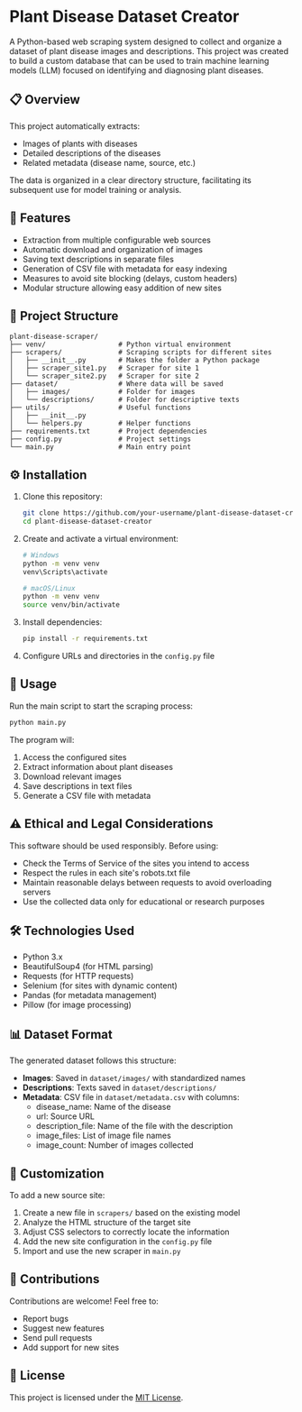 # Plant Disease Dataset Creator

A Python-based web scraping system designed to collect and organize a dataset of plant disease images and descriptions. This project was created to build a custom database that can be used to train machine learning models (LLM) focused on identifying and diagnosing plant diseases.

## 📋 Overview

This project automatically extracts:
- Images of plants with diseases
- Detailed descriptions of the diseases
- Related metadata (disease name, source, etc.)

The data is organized in a clear directory structure, facilitating its subsequent use for model training or analysis.

## 🚀 Features

- Extraction from multiple configurable web sources
- Automatic download and organization of images
- Saving text descriptions in separate files
- Generation of CSV file with metadata for easy indexing
- Measures to avoid site blocking (delays, custom headers)
- Modular structure allowing easy addition of new sites

## 📁 Project Structure

```
plant-disease-scraper/
├── venv/                  # Python virtual environment
├── scrapers/              # Scraping scripts for different sites
│   ├── __init__.py        # Makes the folder a Python package
│   ├── scraper_site1.py   # Scraper for site 1
│   └── scraper_site2.py   # Scraper for site 2
├── dataset/               # Where data will be saved
│   ├── images/            # Folder for images
│   └── descriptions/      # Folder for descriptive texts
├── utils/                 # Useful functions
│   ├── __init__.py
│   └── helpers.py         # Helper functions
├── requirements.txt       # Project dependencies
├── config.py              # Project settings
└── main.py                # Main entry point
```

## ⚙️ Installation

1. Clone this repository:
   ```bash
   git clone https://github.com/your-username/plant-disease-dataset-creator.git
   cd plant-disease-dataset-creator
   ```

2. Create and activate a virtual environment:
   ```bash
   # Windows
   python -m venv venv
   venv\Scripts\activate
   
   # macOS/Linux
   python -m venv venv
   source venv/bin/activate
   ```

3. Install dependencies:
   ```bash
   pip install -r requirements.txt
   ```

4. Configure URLs and directories in the `config.py` file

## 🔧 Usage

Run the main script to start the scraping process:

```bash
python main.py
```

The program will:
1. Access the configured sites
2. Extract information about plant diseases
3. Download relevant images
4. Save descriptions in text files
5. Generate a CSV file with metadata

## ⚠️ Ethical and Legal Considerations

This software should be used responsibly. Before using:

- Check the Terms of Service of the sites you intend to access
- Respect the rules in each site's robots.txt file
- Maintain reasonable delays between requests to avoid overloading servers
- Use the collected data only for educational or research purposes

## 🛠️ Technologies Used

- Python 3.x
- BeautifulSoup4 (for HTML parsing)
- Requests (for HTTP requests)
- Selenium (for sites with dynamic content)
- Pandas (for metadata management)
- Pillow (for image processing)

## 📊 Dataset Format

The generated dataset follows this structure:

- **Images**: Saved in `dataset/images/` with standardized names
- **Descriptions**: Texts saved in `dataset/descriptions/` 
- **Metadata**: CSV file in `dataset/metadata.csv` with columns:
  - disease_name: Name of the disease
  - url: Source URL
  - description_file: Name of the file with the description
  - image_files: List of image file names
  - image_count: Number of images collected

## 🔄 Customization

To add a new source site:

1. Create a new file in `scrapers/` based on the existing model
2. Analyze the HTML structure of the target site
3. Adjust CSS selectors to correctly locate the information
4. Add the new site configuration in the `config.py` file
5. Import and use the new scraper in `main.py`

## 👥 Contributions

Contributions are welcome! Feel free to:

- Report bugs
- Suggest new features
- Send pull requests
- Add support for new sites

## 📄 License

This project is licensed under the [MIT License](LICENSE).